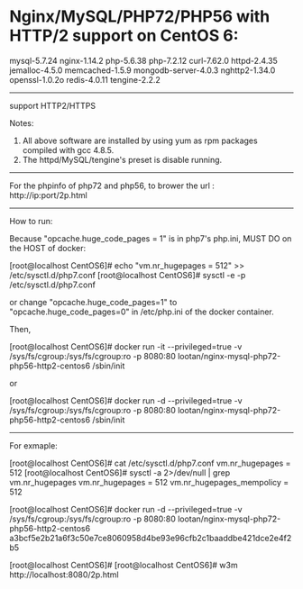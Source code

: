 # Nginx/MySQL/PHP72/PHP56 with HTTP/2 support on CentOS 6:

mysql-5.7.24
nginx-1.14.2
php-5.6.38
php-7.2.12
curl-7.62.0
httpd-2.4.35
jemalloc-4.5.0
memcached-1.5.9
mongodb-server-4.0.3
nghttp2-1.34.0
openssl-1.0.2o
redis-4.0.11
tengine-2.2.2

-----------------

support HTTP2/HTTPS

Notes: 
1. All above software are installed by using yum as rpm packages compiled with gcc 4.8.5. 
2. The httpd/MySQL/tengine's preset is disable running. 

-----------------

For the phpinfo of php72 and php56, to brower the url :
http://ip:port/2p.html

-----------------

How to run:

Because "opcache.huge_code_pages = 1" is in php7's php.ini, MUST DO on the HOST of docker:

[root@localhost CentOS6]# echo "vm.nr_hugepages = 512" >> /etc/sysctl.d/php7.conf
[root@localhost CentOS6]# sysctl -e -p /etc/sysctl.d/php7.conf

or change "opcache.huge_code_pages=1" to "opcache.huge_code_pages=0" in /etc/php.ini of the docker container.

Then,

[root@localhost CentOS6]# docker run -it --privileged=true -v /sys/fs/cgroup:/sys/fs/cgroup:ro -p 8080:80 lootan/nginx-mysql-php72-php56-http2-centos6 /sbin/init

or

[root@localhost CentOS6]# docker run -d  --privileged=true -v /sys/fs/cgroup:/sys/fs/cgroup:ro -p 8080:80 lootan/nginx-mysql-php72-php56-http2-centos6 /sbin/init

-----------------

For exmaple:

[root@localhost CentOS6]# cat /etc/sysctl.d/php7.conf
vm.nr_hugepages = 512
[root@localhost CentOS6]# sysctl -a 2>/dev/null | grep vm.nr_hugepages
vm.nr_hugepages = 512
vm.nr_hugepages_mempolicy = 512

[root@localhost CentOS6]# docker run -d --privileged=true -v /sys/fs/cgroup:/sys/fs/cgroup:ro -p 8080:80 lootan/nginx-mysql-php72-php56-http2-centos6
a3bcf5e2b21a6f3c50e7ce8060958d4be93e96cfb2c1baaddbe421dce2e4f2b5

[root@localhost CentOS6]#
[root@localhost CentOS6]# w3m http://localhost:8080/2p.html
